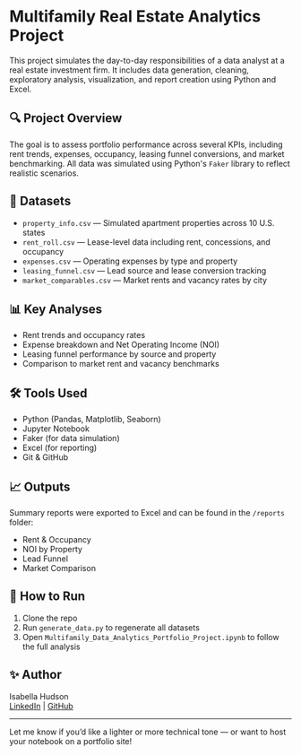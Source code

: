 # Multifamily Real Estate Analytics Project

This project simulates the day-to-day responsibilities of a data analyst at a real estate investment firm. It includes data generation, cleaning, exploratory analysis, visualization, and report creation using Python and Excel.

## 🔍 Project Overview

The goal is to assess portfolio performance across several KPIs, including rent trends, expenses, occupancy, leasing funnel conversions, and market benchmarking. All data was simulated using Python's `Faker` library to reflect realistic scenarios.

## 📁 Datasets

- `property_info.csv` — Simulated apartment properties across 10 U.S. states
- `rent_roll.csv` — Lease-level data including rent, concessions, and occupancy
- `expenses.csv` — Operating expenses by type and property
- `leasing_funnel.csv` — Lead source and lease conversion tracking
- `market_comparables.csv` — Market rents and vacancy rates by city

## 📊 Key Analyses

- Rent trends and occupancy rates
- Expense breakdown and Net Operating Income (NOI)
- Leasing funnel performance by source and property
- Comparison to market rent and vacancy benchmarks

## 🛠 Tools Used

- Python (Pandas, Matplotlib, Seaborn)
- Jupyter Notebook
- Faker (for data simulation)
- Excel (for reporting)
- Git & GitHub

## 📈 Outputs

Summary reports were exported to Excel and can be found in the `/reports` folder:

- Rent & Occupancy
- NOI by Property
- Lead Funnel
- Market Comparison

## 📌 How to Run

1. Clone the repo
2. Run `generate_data.py` to regenerate all datasets
3. Open `Multifamily_Data_Analytics_Portfolio_Project.ipynb` to follow the full analysis

## ✨ Author

Isabella Hudson  
[LinkedIn](https://www.linkedin.com/in/isabella-hudson) | [GitHub](https://github.com/isa-huds)

---

Let me know if you’d like a lighter or more technical tone — or want to host your notebook on a portfolio site!
